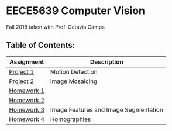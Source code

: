 # EECE5639 Computer Vision  
Fall 2018 taken with Prof. Octavia Camps   

## Table of Contents:
|Assignment                   |Description                          |
|-----------------------------|-------------------------------------|
|[Project 1][3]               |Motion Detection                     |
|[Project 2][5]               |Image Mosaicing                      |
|[Homework 1][1]              |                                     |
|[Homework 2][2]              |                                     |
|[Homework 3][4]              |Image Features and Image Segmentation|
|[Homework 4][6]              |Homographies                         |


[1]: https://github.com/tjyiiuan/Graduate-Courses/tree/master/EECE5639-Computer-Vision/Homework-1
[2]: https://github.com/tjyiiuan/Graduate-Courses/tree/master/EECE5639-Computer-Vision/Homework-2
[3]: https://github.com/tjyiiuan/Graduate-Courses/tree/master/EECE5639-Computer-Vision/Project-1
[4]: https://github.com/tjyiiuan/Graduate-Courses/tree/master/EECE5639-Computer-Vision/Homework-3
[5]: https://github.com/tjyiiuan/Graduate-Courses/tree/master/EECE5639-Computer-Vision/Project-2
[6]: https://github.com/tjyiiuan/Graduate-Courses/tree/master/EECE5639-Computer-Vision/Homework-4
